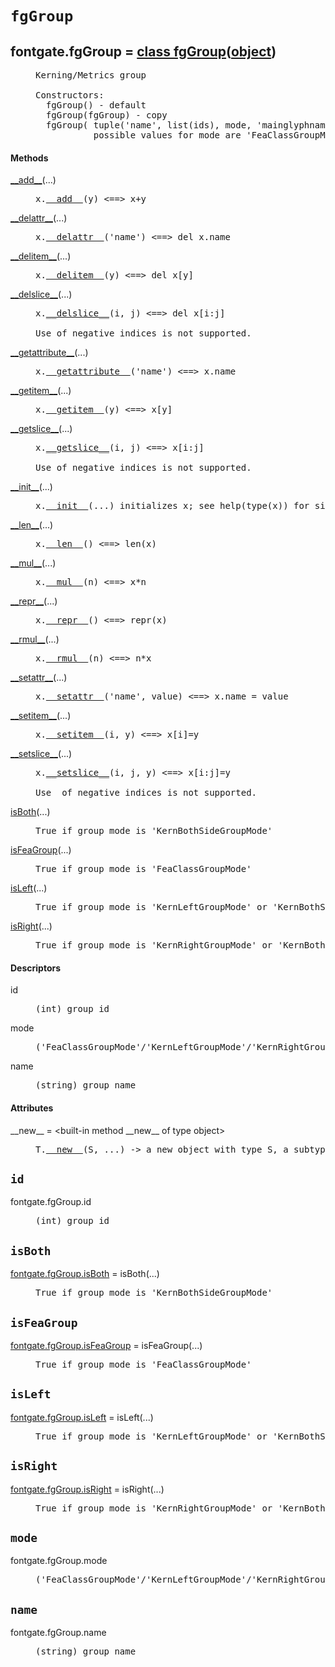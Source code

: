 

<a name="fontgate.fgGroup"></a>

# `fgGroup`


<dt class="class"><h2><span class="class-name">fontgate.fgGroup</span> = <a name="fontgate.fgGroup" href="#fontgate.fgGroup">class fgGroup</a>(<a href="./__builtin__.html#object">object</a>)</h2></dt><dd class="class"><dd>


<pre class="doc" markdown="0">Kerning/Metrics group

Constructors:
  fgGroup() - default
  fgGroup(fgGroup) - copy
  fgGroup( tuple('name', list(ids), mode, 'mainglyphname') ) - parametric
           possible values for mode are 'FeaClassGroupMode', 'KernLeftGroupMode', 'KernRightGroupMode', 'KernBothSideGroupMode'</pre>


</dd><h4 class="head-methods">Methods </h4><dl class="function"><dt><a name="fgGroup-__add__" href="#fgGroup-__add__"><span class="function-name">__add__</span></a><span class="argspec">(...)</span></dt><dd>

<pre class="doc" markdown="0">x.<a href="#fontgate.fgGroup-__add__">__add__</a>(y) <==> x+y</pre>

</dd></dl>
<dl class="function"><dt><a name="fgGroup-__delattr__" href="#fgGroup-__delattr__"><span class="function-name">__delattr__</span></a><span class="argspec">(...)</span></dt><dd>

<pre class="doc" markdown="0">x.<a href="#fontgate.fgGroup-__delattr__">__delattr__</a>('name') <==> del x.name</pre>

</dd></dl>
<dl class="function"><dt><a name="fgGroup-__delitem__" href="#fgGroup-__delitem__"><span class="function-name">__delitem__</span></a><span class="argspec">(...)</span></dt><dd>

<pre class="doc" markdown="0">x.<a href="#fontgate.fgGroup-__delitem__">__delitem__</a>(y) <==> del x[y]</pre>

</dd></dl>
<dl class="function"><dt><a name="fgGroup-__delslice__" href="#fgGroup-__delslice__"><span class="function-name">__delslice__</span></a><span class="argspec">(...)</span></dt><dd>

<pre class="doc" markdown="0">x.<a href="#fontgate.fgGroup-__delslice__">__delslice__</a>(i, j) <==> del x[i:j]

Use of negative indices is not supported.</pre>

</dd></dl>
<dl class="function"><dt><a name="fgGroup-__getattribute__" href="#fgGroup-__getattribute__"><span class="function-name">__getattribute__</span></a><span class="argspec">(...)</span></dt><dd>

<pre class="doc" markdown="0">x.<a href="#fontgate.fgGroup-__getattribute__">__getattribute__</a>('name') <==> x.name</pre>

</dd></dl>
<dl class="function"><dt><a name="fgGroup-__getitem__" href="#fgGroup-__getitem__"><span class="function-name">__getitem__</span></a><span class="argspec">(...)</span></dt><dd>

<pre class="doc" markdown="0">x.<a href="#fontgate.fgGroup-__getitem__">__getitem__</a>(y) <==> x[y]</pre>

</dd></dl>
<dl class="function"><dt><a name="fgGroup-__getslice__" href="#fgGroup-__getslice__"><span class="function-name">__getslice__</span></a><span class="argspec">(...)</span></dt><dd>

<pre class="doc" markdown="0">x.<a href="#fontgate.fgGroup-__getslice__">__getslice__</a>(i, j) <==> x[i:j]

Use of negative indices is not supported.</pre>

</dd></dl>
<dl class="function"><dt><a name="fgGroup-__init__" href="#fgGroup-__init__"><span class="function-name">__init__</span></a><span class="argspec">(...)</span></dt><dd>

<pre class="doc" markdown="0">x.<a href="#fontgate.fgGroup-__init__">__init__</a>(...) initializes x; see help(type(x)) for signature</pre>

</dd></dl>
<dl class="function"><dt><a name="fgGroup-__len__" href="#fgGroup-__len__"><span class="function-name">__len__</span></a><span class="argspec">(...)</span></dt><dd>

<pre class="doc" markdown="0">x.<a href="#fontgate.fgGroup-__len__">__len__</a>() <==> len(x)</pre>

</dd></dl>
<dl class="function"><dt><a name="fgGroup-__mul__" href="#fgGroup-__mul__"><span class="function-name">__mul__</span></a><span class="argspec">(...)</span></dt><dd>

<pre class="doc" markdown="0">x.<a href="#fontgate.fgGroup-__mul__">__mul__</a>(n) <==> x*n</pre>

</dd></dl>
<dl class="function"><dt><a name="fgGroup-__repr__" href="#fgGroup-__repr__"><span class="function-name">__repr__</span></a><span class="argspec">(...)</span></dt><dd>

<pre class="doc" markdown="0">x.<a href="#fontgate.fgGroup-__repr__">__repr__</a>() <==> repr(x)</pre>

</dd></dl>
<dl class="function"><dt><a name="fgGroup-__rmul__" href="#fgGroup-__rmul__"><span class="function-name">__rmul__</span></a><span class="argspec">(...)</span></dt><dd>

<pre class="doc" markdown="0">x.<a href="#fontgate.fgGroup-__rmul__">__rmul__</a>(n) <==> n*x</pre>

</dd></dl>
<dl class="function"><dt><a name="fgGroup-__setattr__" href="#fgGroup-__setattr__"><span class="function-name">__setattr__</span></a><span class="argspec">(...)</span></dt><dd>

<pre class="doc" markdown="0">x.<a href="#fontgate.fgGroup-__setattr__">__setattr__</a>('name', value) <==> x.name = value</pre>

</dd></dl>
<dl class="function"><dt><a name="fgGroup-__setitem__" href="#fgGroup-__setitem__"><span class="function-name">__setitem__</span></a><span class="argspec">(...)</span></dt><dd>

<pre class="doc" markdown="0">x.<a href="#fontgate.fgGroup-__setitem__">__setitem__</a>(i, y) <==> x[i]=y</pre>

</dd></dl>
<dl class="function"><dt><a name="fgGroup-__setslice__" href="#fgGroup-__setslice__"><span class="function-name">__setslice__</span></a><span class="argspec">(...)</span></dt><dd>

<pre class="doc" markdown="0">x.<a href="#fontgate.fgGroup-__setslice__">__setslice__</a>(i, j, y) <==> x[i:j]=y

Use  of negative indices is not supported.</pre>

</dd></dl>
<dl class="function"><dt><a name="fgGroup-isBoth" href="#fgGroup-isBoth"><span class="function-name">isBoth</span></a><span class="argspec">(...)</span></dt><dd>

<pre class="doc" markdown="0">True if group mode is 'KernBothSideGroupMode'</pre>

</dd></dl>
<dl class="function"><dt><a name="fgGroup-isFeaGroup" href="#fgGroup-isFeaGroup"><span class="function-name">isFeaGroup</span></a><span class="argspec">(...)</span></dt><dd>

<pre class="doc" markdown="0">True if group mode is 'FeaClassGroupMode'</pre>

</dd></dl>
<dl class="function"><dt><a name="fgGroup-isLeft" href="#fgGroup-isLeft"><span class="function-name">isLeft</span></a><span class="argspec">(...)</span></dt><dd>

<pre class="doc" markdown="0">True if group mode is 'KernLeftGroupMode' or 'KernBothSideGroupMode'</pre>

</dd></dl>
<dl class="function"><dt><a name="fgGroup-isRight" href="#fgGroup-isRight"><span class="function-name">isRight</span></a><span class="argspec">(...)</span></dt><dd>

<pre class="doc" markdown="0">True if group mode is 'KernRightGroupMode' or 'KernBothSideGroupMode'</pre>

</dd></dl>

  <h4 class="head-desc">Descriptors </h4><dl class="descriptor"><dt>id</dt>
<dd>

<pre class="doc" markdown="0">(int) group id</pre>

</dd>
</dl>
<dl class="descriptor"><dt>mode</dt>
<dd>

<pre class="doc" markdown="0">('FeaClassGroupMode'/'KernLeftGroupMode'/'KernRightGroupMode'/'KernBothSideGroupMode') group mode</pre>

</dd>
</dl>
<dl class="descriptor"><dt>name</dt>
<dd>

<pre class="doc" markdown="0">(string) group name</pre>

</dd>
</dl>

  <h4 class="head-attrs">Attributes </h4><dl><dt><span class="other-name">__new__</span> = &lt;built-in method __new__ of type object&gt;<dd>

<pre class="doc" markdown="0">T.<a href="#fontgate.fgGroup-__new__">__new__</a>(S, ...) -> a new object with type S, a subtype of T</pre>

</dd></dl>
</dd>


<a name="fontgate.fgGroup.id"></a>

## `id`


<dl class="descriptor"><dt>fontgate.fgGroup.id</dt>
<dd>

<pre class="doc" markdown="0">(int) group id</pre>

</dd>
</dl>



<a name="fontgate.fgGroup.isBoth"></a>

## `isBoth`


<dl class="function"><dt><a name="-fontgate.fgGroup.isBoth" href="#-fontgate.fgGroup.isBoth"><span class="function-name">fontgate.fgGroup.isBoth</span></a> = isBoth<span class="argspec">(...)</span></dt><dd>

<pre class="doc" markdown="0">True if group mode is 'KernBothSideGroupMode'</pre>

</dd></dl>



<a name="fontgate.fgGroup.isFeaGroup"></a>

## `isFeaGroup`


<dl class="function"><dt><a name="-fontgate.fgGroup.isFeaGroup" href="#-fontgate.fgGroup.isFeaGroup"><span class="function-name">fontgate.fgGroup.isFeaGroup</span></a> = isFeaGroup<span class="argspec">(...)</span></dt><dd>

<pre class="doc" markdown="0">True if group mode is 'FeaClassGroupMode'</pre>

</dd></dl>



<a name="fontgate.fgGroup.isLeft"></a>

## `isLeft`


<dl class="function"><dt><a name="-fontgate.fgGroup.isLeft" href="#-fontgate.fgGroup.isLeft"><span class="function-name">fontgate.fgGroup.isLeft</span></a> = isLeft<span class="argspec">(...)</span></dt><dd>

<pre class="doc" markdown="0">True if group mode is 'KernLeftGroupMode' or 'KernBothSideGroupMode'</pre>

</dd></dl>



<a name="fontgate.fgGroup.isRight"></a>

## `isRight`


<dl class="function"><dt><a name="-fontgate.fgGroup.isRight" href="#-fontgate.fgGroup.isRight"><span class="function-name">fontgate.fgGroup.isRight</span></a> = isRight<span class="argspec">(...)</span></dt><dd>

<pre class="doc" markdown="0">True if group mode is 'KernRightGroupMode' or 'KernBothSideGroupMode'</pre>

</dd></dl>



<a name="fontgate.fgGroup.mode"></a>

## `mode`


<dl class="descriptor"><dt>fontgate.fgGroup.mode</dt>
<dd>

<pre class="doc" markdown="0">('FeaClassGroupMode'/'KernLeftGroupMode'/'KernRightGroupMode'/'KernBothSideGroupMode') group mode</pre>

</dd>
</dl>



<a name="fontgate.fgGroup.name"></a>

## `name`


<dl class="descriptor"><dt>fontgate.fgGroup.name</dt>
<dd>

<pre class="doc" markdown="0">(string) group name</pre>

</dd>
</dl>

